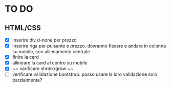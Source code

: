 # TO DO

## HTML/CSS
- [x] inserire div d-none per prezzo
- [x] inserire riga per pulsante e prezzo. dovranno flexare e andare in colonna su mobile, con allienamento centrale
- [x] finire la card
- [x] allineare la card al centro su mobile
- [x] ~~ varificare shrink/grow ~~
- [ ] verificare validazione bootstrap. posso usare la loro validazione solo parzialmente?